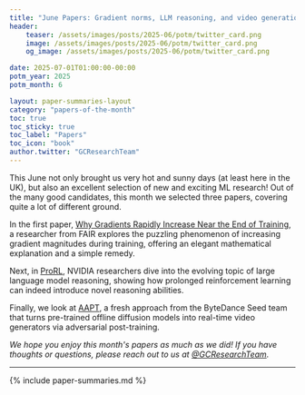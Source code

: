 ```yaml
---
title: "June Papers: Gradient norms, LLM reasoning, and video generation"
header:
    teaser: /assets/images/posts/2025-06/potm/twitter_card.png
    image: /assets/images/posts/2025-06/potm/twitter_card.png
    og_image: /assets/images/posts/2025-06/potm/twitter_card.png

date: 2025-07-01T01:00:00-00:00
potm_year: 2025
potm_month: 6

layout: paper-summaries-layout
category: "papers-of-the-month"
toc: true
toc_sticky: true
toc_label: "Papers"
toc_icon: "book"
author.twitter: "GCResearchTeam"
---
```


This June not only brought us very hot and sunny days (at least here in the UK), but also an excellent selection of new and exciting ML research! Out of the many good candidates, this month we selected three papers, covering quite a lot of different ground.

In the first paper, [Why Gradients Rapidly Increase Near the End of Training](#why-gradients-rapidly-increase-near-the-end-of-training), a researcher from FAIR explores the puzzling phenomenon of increasing gradient magnitudes during training, offering an elegant mathematical explanation and a simple remedy.

Next, in [ProRL](#prorl-prolonged-reinforcement-learning-expands-reasoning-boundaries-in-large-language-models), NVIDIA researchers dive into the evolving topic of large language model reasoning, showing how prolonged reinforcement learning can indeed introduce novel reasoning abilities.

Finally, we look at [AAPT](#autoregressive-adversarial-post-training-for-real-time-interactive-video-generation), a fresh approach from the ByteDance Seed team that turns pre-trained offline diffusion models into real-time video generators via adversarial post-training.

*We hope you enjoy this month's papers as much as we did! If you have thoughts or questions, please reach out to us at [@GCResearchTeam](https://x.com/GCResearchTeam).*

---

{% include paper-summaries.md %}

